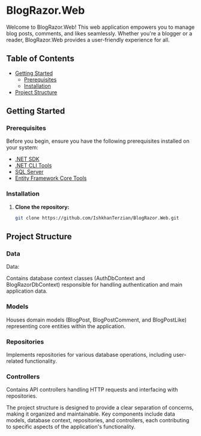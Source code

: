 # BlogRazor.Web

Welcome to BlogRazor.Web! This web application empowers you to manage blog posts, comments, and likes seamlessly. Whether you're a blogger or a reader, BlogRazor.Web provides a user-friendly experience for all.

## Table of Contents

- [Getting Started](#getting-started)
  - [Prerequisites](#prerequisites)
  - [Installation](#installation)
- [Project Structure](#project-structure)

## Getting Started

### Prerequisites

Before you begin, ensure you have the following prerequisites installed on your system:

- [.NET SDK](https://dotnet.microsoft.com/download)
- [.NET CLI Tools](https://dotnet.microsoft.com/tools)
- [SQL Server](https://www.microsoft.com/en-us/sql-server/sql-server-downloads)
- [Entity Framework Core Tools](https://docs.microsoft.com/en-us/ef/core/cli/dotnet)


### Installation

1. **Clone the repository:**

   ```bash
   git clone https://github.com/IshkhanTerzian/BlogRazor.Web.git

## Project Structure

### Data
Data:

Contains database context classes (AuthDbContext and BlogRazorDbContext) responsible for handling authentication and main application data.

### Models

Houses domain models (BlogPost, BlogPostComment, and BlogPostLike) representing core entities within the application.

### Repositories


Implements repositories for various database operations, including user-related functionality.

### Controllers

Contains API controllers handling HTTP requests and interfacing with repositories.

The project structure is designed to provide a clear separation of concerns, making it organized and maintainable. Key components include data models, database context, repositories, and controllers, each contributing to specific aspects of the application's functionality.
